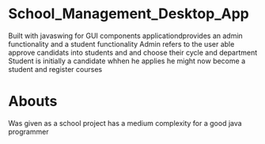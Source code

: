 # School_Management_Desktop_App
Built with javaswing for GUI components applicationdprovides an admin functionality and a student functionality
Admin refers to the user able approve candidats into students and and choose their cycle and department
Student is initially a candidate whhen he applies he might now become a student and register courses
# Abouts
Was given as a school project has a medium complexity for a good java programmer
